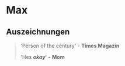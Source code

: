 # Max

## Auszeichnungen

> 'Person of the century' - **Times Magazin**
> 
> 'Hes ***okay***' - **Mom** 
